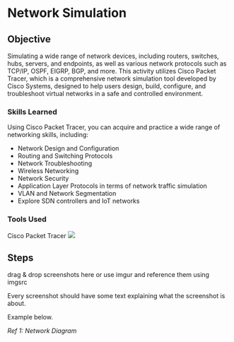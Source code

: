 # Network Simulation

## Objective

Simulating a wide range of network devices, including routers, switches, hubs, servers, and endpoints, as well as various network protocols such as TCP/IP, OSPF, EIGRP, BGP, and more. This activity utilizes Cisco Packet Tracer, which is a comprehensive network simulation tool developed by Cisco Systems, designed to help users design, build, configure, and troubleshoot virtual networks in a safe and controlled environment.

### Skills Learned

Using Cisco Packet Tracer, you can acquire and practice a wide range of networking skills, including:
- Network Design and Configuration
- Routing and Switching Protocols
- Network Troubleshooting
- Wireless Networking
- Network Security
- Application Layer Protocols in terms of network traffic simulation
- VLAN and Network Segmentation
- Explore SDN controllers and IoT networks

### Tools Used
Cisco Packet Tracer
<a href="https://www.netacad.com/cisco-packet-tracer"><img src="https://img.shields.io/badge/Cisco-Packet%20Tracer-034A86?style=for-the-badge&logo=cisco&logoColor=white" /></a>


## Steps
drag & drop screenshots here or use imgur and reference them using imgsrc

Every screenshot should have some text explaining what the screenshot is about.

Example below.

*Ref 1: Network Diagram*
